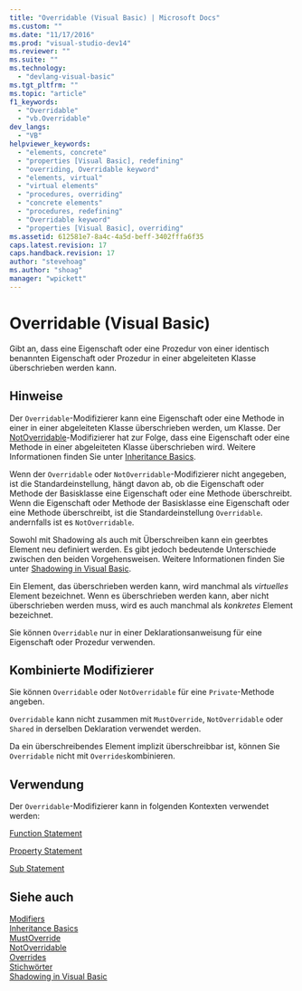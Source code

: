 ```yaml
---
title: "Overridable (Visual Basic) | Microsoft Docs"
ms.custom: ""
ms.date: "11/17/2016"
ms.prod: "visual-studio-dev14"
ms.reviewer: ""
ms.suite: ""
ms.technology: 
  - "devlang-visual-basic"
ms.tgt_pltfrm: ""
ms.topic: "article"
f1_keywords: 
  - "Overridable"
  - "vb.Overridable"
dev_langs: 
  - "VB"
helpviewer_keywords: 
  - "elements, concrete"
  - "properties [Visual Basic], redefining"
  - "overriding, Overridable keyword"
  - "elements, virtual"
  - "virtual elements"
  - "procedures, overriding"
  - "concrete elements"
  - "procedures, redefining"
  - "Overridable keyword"
  - "properties [Visual Basic], overriding"
ms.assetid: 612581e7-8a4c-4a5d-beff-3402fffa6f35
caps.latest.revision: 17
caps.handback.revision: 17
author: "stevehoag"
ms.author: "shoag"
manager: "wpickett"
---
```

# Overridable (Visual Basic)
Gibt an, dass eine Eigenschaft oder eine Prozedur von einer identisch benannten Eigenschaft oder Prozedur in einer abgeleiteten Klasse überschrieben werden kann.  
  
## Hinweise  
 Der `Overridable`\-Modifizierer kann eine Eigenschaft oder eine Methode in einer in einer abgeleiteten Klasse überschrieben werden, um Klasse.  Der [NotOverridable](../../../visual-basic/language-reference/modifiers/notoverridable.md)\-Modifizierer hat zur Folge, dass eine Eigenschaft oder eine Methode in einer abgeleiteten Klasse überschrieben wird.  Weitere Informationen finden Sie unter [Inheritance Basics](../../../visual-basic/programming-guide/language-features/objects-and-classes/inheritance-basics.md).  
  
 Wenn der `Overridable` oder `NotOverridable`\-Modifizierer nicht angegeben, ist die Standardeinstellung, hängt davon ab, ob die Eigenschaft oder Methode der Basisklasse eine Eigenschaft oder eine Methode überschreibt.  Wenn die Eigenschaft oder Methode der Basisklasse eine Eigenschaft oder eine Methode überschreibt, ist die Standardeinstellung `Overridable`. andernfalls ist es `NotOverridable`.  
  
 Sowohl mit Shadowing als auch mit Überschreiben kann ein geerbtes Element neu definiert werden. Es gibt jedoch bedeutende Unterschiede zwischen den beiden Vorgehensweisen.  Weitere Informationen finden Sie unter [Shadowing in Visual Basic](../../../visual-basic/programming-guide/language-features/declared-elements/shadowing.md).  
  
 Ein Element, das überschrieben werden kann, wird manchmal als *virtuelles* Element bezeichnet.  Wenn es überschrieben werden kann, aber nicht überschrieben werden muss, wird es auch manchmal als *konkretes* Element bezeichnet.  
  
 Sie können `Overridable` nur in einer Deklarationsanweisung für eine Eigenschaft oder Prozedur verwenden.  
  
## Kombinierte Modifizierer  
 Sie können `Overridable` oder `NotOverridable` für eine `Private`\-Methode angeben.  
  
 `Overridable` kann nicht zusammen mit `MustOverride`, `NotOverridable` oder `Shared` in derselben Deklaration verwendet werden.  
  
 Da ein überschreibendes Element implizit überschreibbar ist, können Sie `Overridable` nicht mit `Overrides`kombinieren.  
  
## Verwendung  
 Der `Overridable`\-Modifizierer kann in folgenden Kontexten verwendet werden:  
  
 [Function Statement](../../../visual-basic/language-reference/statements/function-statement.md)  
  
 [Property Statement](../../../visual-basic/language-reference/statements/property-statement.md)  
  
 [Sub Statement](../../../visual-basic/language-reference/statements/sub-statement.md)  
  
## Siehe auch  
 [Modifiers](../../../visual-basic/language-reference/modifiers/index.md)   
 [Inheritance Basics](../../../visual-basic/programming-guide/language-features/objects-and-classes/inheritance-basics.md)   
 [MustOverride](../../../visual-basic/language-reference/modifiers/mustoverride.md)   
 [NotOverridable](../../../visual-basic/language-reference/modifiers/notoverridable.md)   
 [Overrides](../../../visual-basic/language-reference/modifiers/overrides.md)   
 [Stichwörter](../../../visual-basic/language-reference/keywords/index.md)   
 [Shadowing in Visual Basic](../../../visual-basic/programming-guide/language-features/declared-elements/shadowing.md)